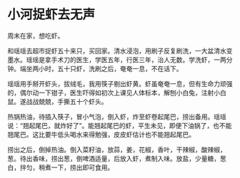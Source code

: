 # 小河捉虾去无声

周末在家，想吃虾。

和瑶瑶去超市捉虾五十来只，买回家。清水浸泡，用刷子反复刷洗，一大盆清水变墨水。瑶瑶是拿手术刀的医生，学医五年，行医三年，治人无数。学洗虾，一两分钟。端坐两小时，五十只虾，洗刷之后，奄奄一息，不在话下。

瑶瑶用手掰开虾头，拔绒毛，我用筷子剔出虾黄。虾虽奄奄一息，但有生命力顽强的，偶尔动一下钳子，医生吓得如初次上课见人体标本，解刨小白兔，注射小白鼠。遂战战兢兢，手撕五十个虾头。

热锅热油，待插入筷子，冒小气泡，倒入虾，炸至虾卷起尾巴，捞出备用。瑶瑶说：“翘起尾巴，就炸好了”。能翘起尾巴的虾，平生未见，即便下油锅了，也不能翘尾巴。这比要牛低头喝水来得勉强，皮皮虾估计也不能翘起尾巴。

捞出之后，倒掉热油。倒入菜籽油，放蒜，姜，花椒，香叶，干辣椒，酸辣椒，葱。待出香味，捞出葱，倒啤酒适量，后放入虾，煮制入味。放盐，少量糖，葱白，拌匀，稍煮一下，捞出即可食用。
